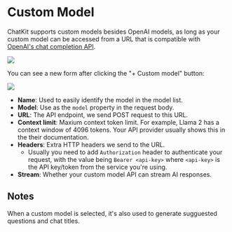 # Custom Model

ChatKit supports custom models besides OpenAI models, as long as your custom model can be accessed from a URL that is compatible with [OpenAI's chat completion API](https://platform.openai.com/docs/api-reference/chat).

![](https://fastly.jsdelivr.net/gh/egoist-bot/images@main/uPic/AFTqT5.png)

You can see a new form after clicking the "+ Custom model" button:

![](https://fastly.jsdelivr.net/gh/egoist-bot/images@main/uPic/P9GiAR.png)

- **Name**: Used to easily identify the model in the model list.
- **Model**: Use as the `model` property in the request body.
- **URL**: The API endpoint, we send POST request to this URL.
- **Context limit**: Maxium context token limit. For example, Llama 2 has a context window of 4096 tokens. Your API provider usually shows this in the their documentation.
- **Headers**: Extra HTTP headers we send to the URL.
  - Usually you need to add `Authorization` header to authenticate your request, with the value being `Bearer <api-key>` where `<api-key>` is the API key/token from the service you're using.
- **Stream**: Whether your custom model API can stream AI responses.

## Notes

When a custom model is selected, it's also used to generate sugguested questions and chat titles.
